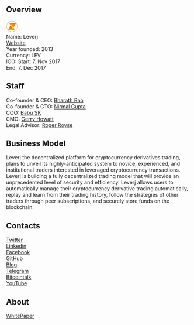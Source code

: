 ## Overview
![logo](../projects/logo/leverj.png)  
Name: Leverj  
[Website](https://leverj.io/)  
Year founded: 2013  
Currency: LEV  
ICO: Start: 7. Nov 2017  
End: 7. Dec 2017
## Staff
Co-founder & CEO: [Bharath Rao](../people/bharath_rao.md)  
Co-founder & CTO: [Nirmal Gupta](../people/nirmal_gupta.md)  
COO: [Babu SK](../people/babu_sk.md)  
CMO: [Gerry Howatt](../people/gerry_howatt.md)  
Legal Advisor: [Roger Royse](../people/roger_royse.md)
## Business Model
Leverj the decentralized platform for cryptocurrency derivatives trading, plans to unveil its highly-anticipated system to novice, experienced, and institutional traders interested in leveraged cryptocurrency transactions. Leverj is building a fully decentralized trading model that will provide an unprecedented level of security and efficiency. Leverj allows users to automatically manage their cryptocurrency derivative trading automatically, replay and learn from their trading history, follow the strategies of other traders through peer subscriptions, and securely store funds on the blockchain.
## Contacts  
[Twitter](https://twitter.com/Leverj_io)  
[Linkedin](https://www.linkedin.com/company/24997541/)  
[Facebook](https://www.facebook.com/leverj.io/)    
[GitHub](https://github.com/coinpit)  
[Blog](https://blog.leverj.io/)  
[Telegram](https://t.me/leverj)  
[Bitcointalk](https://www.reddit.com/r/Leverj/)  
[YouTube](https://www.youtube.com/channel/UC9oq9zNCn5vFuWwtLuNLUfw)
## About  
[WhitePaper](https://leverj.io/whitepaper.pdf)  
